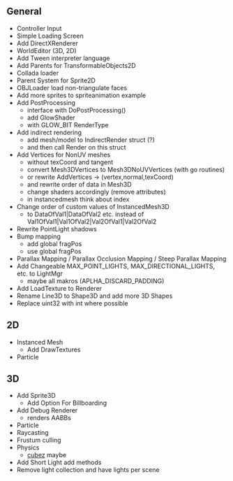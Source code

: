 ## General

+ Controller Input
+ Simple Loading Screen
+ Add DirectXRenderer
+ WorldEditor (3D, 2D)
+ Add Tween interpreter language
+ Add Parents for TransformableObjects2D
+ Collada loader
+ Parent System for Sprite2D
+ OBJLoader load non-triangulate faces
+ Add more sprites to spriteanimation example
+ Add PostProcessing
    - interface with DoPostProcessing()
    - add GlowShader
    - with GLOW_BIT RenderType
+ Add indirect rendering
    - add mesh/model to IndirectRender struct (?)
    - and then call Render on this struct
+ Add Vertices for NonUV meshes
    - without texCoord and tangent
    - convert Mesh3DVertices to Mesh3DNoUVVertices (with go routines)
    - or rewrite AddVertices -> (vertex,normal,texCoord)
    - and rewrite order of data in Mesh3D
    - change shaders accordingly (remove attributes)
    - in instancedmesh think about index
+ Change order of custom values of InstancedMesh3D
    - to DataOfVal1|DataOfVal2 etc. instead of Val1OfVal1|Val1OfVal2|Val2OfVal1|Val2OfVal2
+ Rewrite PointLight shadows
+ Bump mapping
    - add global fragPos
    - use global fragPos
+ Parallax Mapping / Parallax Occlusion Mapping / Steep Parallax Mapping
+ Add Changeable MAX_POINT_LIGHTS, MAX_DIRECTIONAL_LIGHTS, etc. to LightMgr
    - maybe all makros (APLHA_DISCARD_PADDING)
+ Add LoadTexture to Renderer
+ Rename Line3D to Shape3D and add more 3D Shapes
+ Replace uint32 with int where possible

## 2D

+ Instanced Mesh
    - Add DrawTextures
+ Particle

## 3D

+ Add Sprite3D
    - Add Option For Billboarding
+ Add Debug Renderer
    - renders AABBs
+ Particle
+ Raycasting
+ Frustum culling
+ Physics
	- [cubez](https://github.com/tbogdala/cubez) maybe
+ Add Short Light add methods
+ Remove light collection and have lights per scene
